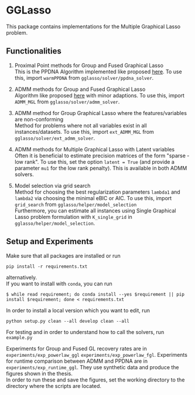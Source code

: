 # GGLasso
This package contains implementations for the Multiple Graphical Lasso problem.<br>

## Functionalities
1) Proximal Point methods for Group and Fused Graphical Lasso<br>
This is the PPDNA Algorithm implemented like proposed [here](https://arxiv.org/abs/1906.04647). To use this, import `warmPPDNA` from `gglasso/solver/ppdna_solver`.<br>

2) ADMM methods for Group and Fused Graphical Lasso<br>
Algorithm like proposed [here](https://arxiv.org/abs/1111.0324) with minor adaptions. To use this, import `ADMM_MGL` from `gglasso/solver/admm_solver`.<br>

4) ADMM method for Group Graphical Lasso where the features/variables are non-conforming<br>
Method for problems where not all variables exist in all instances/datasets.  To use this, import `ext_ADMM_MGL` from `gglasso/solver/ext_admm_solver`.<br>

5) ADMM methods for Multiple Graphical Lasso with Latent variables<br>
Often it is beneficial to estimate precision matrices of the form "sparse - low rank". To use this, set the option `latent = True` (and provide a parameter `mu1` for the low rank penalty). This is available in both ADMM solvers.

5) Model selection via grid search <br>
Method for choosing the best regularization parameters `lambda1` and `lambda2` via choosing the minimal eBIC or AIC. To use this, import `grid_search` from `gglasso/helper/model_selection`<br>
Furthermore, you can estimate all instances using Single Graphical Lasso problem formulation with `K_single_grid` in `gglasso/helper/model_selection`.



## Setup and Experiments
Make sure that all packages are installed or run

    pip install -r requirements.txt

alternatively.<br>
If you want to install with `conda`, you can run

	$ while read requirement; do conda install --yes $requirement || pip install $requirement; done < requirements.txt

In order to install a local version which you want to edit, run

    python setup.py clean --all develop clean --all

For testing and in order to understand how to call the solvers, run `example.py`

Experiments for Group and Fused GL recovery rates are in `experiments/exp_powerlaw_ggl` `experiments/exp_powerlaw_fgl`. Experiments for runtime comparison between ADMM and PPDNA are in `experiments/exp_runtime_ggl`. They use synthetic data and produce the figures shown in the thesis.<br>
In order to run these and save the figures, set the working directory to the directory where the scripts are located.
